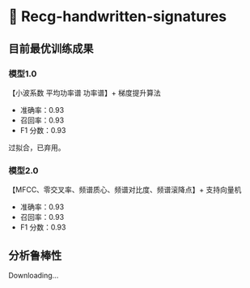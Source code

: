 # 🤖 Recg-handwritten-signatures

## 目前最优训练成果

### 模型1.0

【小波系数 平均功率谱 功率谱】+ 梯度提升算法
- 准确率：0.93
- 召回率：0.93
- F1 分数：0.93

过拟合，已弃用。

### 模型2.0

【MFCC、零交叉率、频谱质心、频谱对比度、频谱滚降点】+ 支持向量机
- 准确率：0.93
- 召回率：0.93
- F1 分数：0.93



## 分析鲁棒性

Downloading...